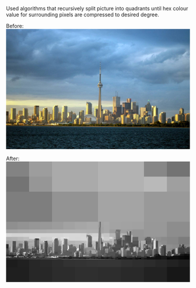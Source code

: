 Used  algorithms that recursively split picture into quadrants until hex colour value for surrounding pixels are compressed to desired degree.

Before:
<img src="toronto.jpeg" width="512"/>

After:
<img src="toronto.bmp.qdt.jpeg" width="512"/>
